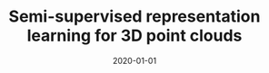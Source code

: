 ---
# Documentation: https://wowchemy.com/docs/managing-content/

title: Semi-supervised representation learning for 3D point clouds
subtitle: ''
summary: ''
authors:
- Adrian Zdobylak
- zieba
tags: []
categories: []
date: '2020-01-01'
lastmod: 2022-10-07T05:51:02Z
featured: false
draft: false

# Featured image
# To use, add an image named `featured.jpg/png` to your page's folder.
# Focal points: Smart, Center, TopLeft, Top, TopRight, Left, Right, BottomLeft, Bottom, BottomRight.
image:
  caption: ''
  focal_point: ''
  preview_only: false

# Projects (optional).
#   Associate this post with one or more of your projects.
#   Simply enter your project's folder or file name without extension.
#   E.g. `projects = ["internal-project"]` references `content/project/deep-learning/index.md`.
#   Otherwise, set `projects = []`.
projects: []
publishDate: '2022-10-07T05:51:00.888151Z'
publication_types:
- '1'
abstract: ''
publication: '*Intelligent Information and Database Systems : 12th Asian Conference,
  ACIIDS 2020, Phuket, Thailand, March 23-26, 2020 : proceedings. Pt. 1*'
doi: 10.1007/978-3-030-41964-6_41
---